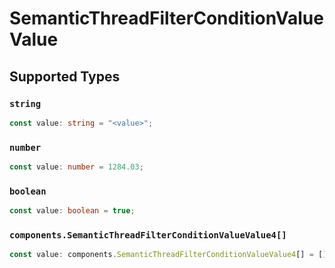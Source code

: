 # SemanticThreadFilterConditionValueValue


## Supported Types

### `string`

```typescript
const value: string = "<value>";
```

### `number`

```typescript
const value: number = 1284.03;
```

### `boolean`

```typescript
const value: boolean = true;
```

### `components.SemanticThreadFilterConditionValueValue4[]`

```typescript
const value: components.SemanticThreadFilterConditionValueValue4[] = [];
```

